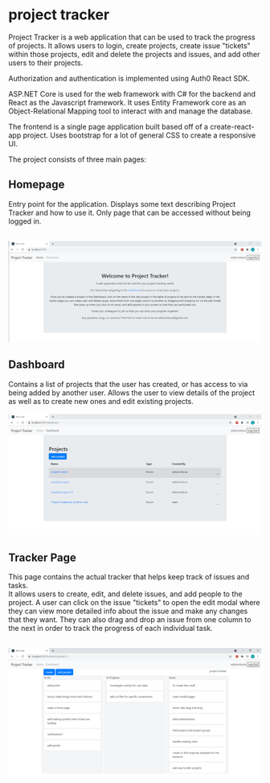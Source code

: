 # project tracker

Project Tracker is a web application that can be used to track the progress of projects.
It allows users to login, create projects, create issue "tickets" within those projects, edit and delete the projects and issues, and add other users to their projects.

Authorization and authentication is implemented using Auth0 React SDK.

ASP.NET Core is used for the web framework with C# for the backend and React as the Javascript framework.
It uses Entity Framework core as an Object-Relational Mapping tool to interact with and manage the database.

The frontend is a single page application built based off of a create-react-app project.
Uses bootstrap for a lot of general CSS to create a responsive UI.

The project consists of three main pages:
## Homepage
Entry point for the application. 
Displays some text describing Project Tracker and how to use it. 
Only page that can be accessed without being logged in. 
<br />
<br />

![ScreenShot](./screenshots/homepage.PNG) 

## Dashboard
Contains a list of projects that the user has created, or has access to via being added by another user.
Allows the user to view details of the project as well as to create new ones and edit existing projects.
<br />
<br />
![ScreenShot](./screenshots/Dashboard.PNG)


## Tracker Page
This page contains the actual tracker that helps keep track of issues and tasks.  
It allows users to create, edit, and delete issues, and add people to the project. 
A user can click on the issue "tickets" to open the edit modal where they can view more detailed info about the issue and make any changes that they want.
They can also drag and drop an issue from one column to the next in order to track the progress of each individual task.
<br />
<br />

![ScreenShot](./screenshots/Tracker.PNG)
